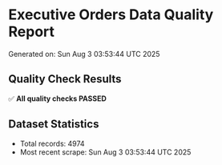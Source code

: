 # Executive Orders Data Quality Report
Generated on: Sun Aug  3 03:53:44 UTC 2025

## Quality Check Results
✅ **All quality checks PASSED**

## Dataset Statistics
- Total records: 4974
- Most recent scrape: Sun Aug  3 03:53:44 UTC 2025

